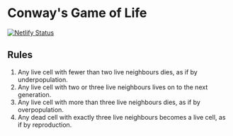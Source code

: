 # Conway's Game of Life

[![Netlify Status](https://api.netlify.com/api/v1/badges/ab950d5c-75f5-4602-bce6-26fd2c5b6454/deploy-status)](https://app.netlify.com/sites/zealous-kepler-40090d/deploys)
## Rules
1. Any live cell with fewer than two live neighbours dies, as if by underpopulation.
2. Any live cell with two or three live neighbours lives on to the next generation.
3. Any live cell with more than three live neighbours dies, as if by overpopulation.
4. Any dead cell with exactly three live neighbours becomes a live cell, as if by reproduction.